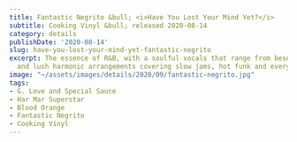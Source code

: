 ```yaml
---
title: Fantastic Negrito &bull; <i>Have You Lost Your Mind Yet?</i>
subtitle: Cooking Vinyl &bull; released 2020-08-14
category: details
publishDate: '2020-08-14'
slug: have-you-lost-your-mind-yet-fantastic-negrito
excerpt: The essence of R&B, with a soulful vocals that range from besotted to anguished
  and lush harmonic arrangements covering slow jams, hot funk and everything in between.
image: "~/assets/images/details/2020/09/fantastic-negrito.jpg"
tags:
- G. Love and Special Sauce
- Har Mar Superstar
- Blood Orange
- Fantastic Negrito
- Cooking Vinyl
---
```


